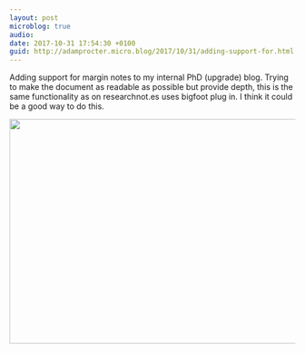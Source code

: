 ```yaml
---
layout: post
microblog: true
audio: 
date: 2017-10-31 17:54:30 +0100
guid: http://adamprocter.micro.blog/2017/10/31/adding-support-for.html
---
```

Adding support for margin notes to my internal PhD (upgrade) blog. Trying to make the document as readable as possible but provide depth, this is the same functionality as on researchnot.es uses bigfoot plug in. I think it could be a good way to do this.

<img src="http://discursive.adamprocter.co.uk/uploads/2017/c61138dda0.jpg" width="600" height="396" />
